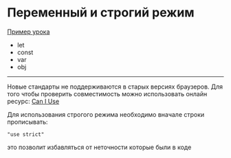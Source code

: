 # Переменный и строгий режим

[Пример урока](./example-varAndStrictMode/)


* let
* const
* var
* obj

---

Новые стандарты не поддерживаются в старых версиях браузеров. Для того чтобы проверить совместимость можно использовать онлайн ресурс: [Can I Use](https://caniuse.com)

Для использования строгого режима необходимо вначале строки прописывать:
```
"use strict"
```
это позволит избавляться от неточности которые были в коде